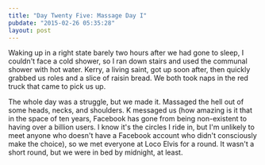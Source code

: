```yaml
---
title: "Day Twenty Five: Massage Day I"
pubdate: "2015-02-26 05:35:28"
layout: post
---
```


Waking up in a right state barely two hours after we had gone to sleep, I couldn't face a cold shower, so I ran down stairs and used the communal shower with hot water. Kerry, a living saint, got up soon after, then quickly grabbed us roles and a slice of raisin bread. We both took naps in the red truck that came to pick us up.

The whole day was a struggle, but we made it. Massaged the hell out of some heads, necks, and shoulders. K messaged us (how amazing is it that in the space of ten years, Facebook has gone from being non-existent to having over a billion users. I know it's the circles I ride in, but I'm unlikely to meet anyone who doesn't have a Facebook account who didn't consciously make the choice), so we met everyone at Loco Elvis for a round. It wasn't a short round, but we were in bed by midnight, at least.